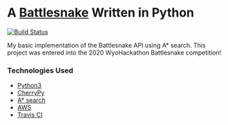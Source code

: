 # A [Battlesnake](http://play.battlesnake.com) Written in Python

[![Build Status](https://travis-ci.org/FinleyMcIlwaine/war-snake.svg?branch=master)](https://travis-ci.org/FinleyMcIlwaine/war-snake)

My basic implementation of the Battlesnake API using A* search. This project was entered into the 2020 WyoHackathon Battlesnake competition!

### Technologies Used

* [Python3](https://www.python.org/)
* [CherryPy](https://cherrypy.org/)
* [A* search](https://en.wikipedia.org/wiki/A*_search_algorithm)
* [AWS](https://aws.amazon.com/)
* [Travis CI](travis-ci.org)
